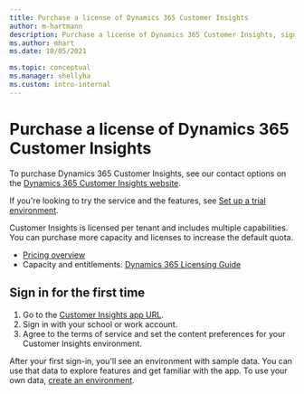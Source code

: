 ```yaml
---
title: Purchase a license of Dynamics 365 Customer Insights
author: m-hartmann
description: Purchase a license of Dynamics 365 Customer Insights, sign in, and get familiar with the app.
ms.author: mhart
ms.date: 10/05/2021

ms.topic: conceptual
ms.manager: shellyha
ms.custom: intro-internal
---
```


# Purchase a license of Dynamics 365 Customer Insights

To purchase Dynamics 365 Customer Insights, see our contact options on the [Dynamics 365 Customer Insights website](https://dynamics.microsoft.com/ai/customer-insights/).

If you're looking to try the service and the features, see [Set up a trial environment](trial-signup.md).

Customer Insights is licensed per tenant and includes multiple capabilities. You can purchase more capacity and licenses to increase the default quota.
- [Pricing overview](https://dynamics.microsoft.com/ai/customer-insights/pricing/)
- Capacity and entitlements: [Dynamics 365 Licensing Guide](https://go.microsoft.com/fwlink/?LinkId=866544)

## Sign in for the first time

1. Go to the [Customer Insights app URL](https://home.ci.ai.dynamics.com).
1. Sign in with your school or work account.
1. Agree to the terms of service and set the content preferences for your Customer Insights environment.

After your first sign-in, you'll see an environment with sample data. You can use that data to explore features and get familiar with the app. To use your own data, [create an environment](create-environment.md).
